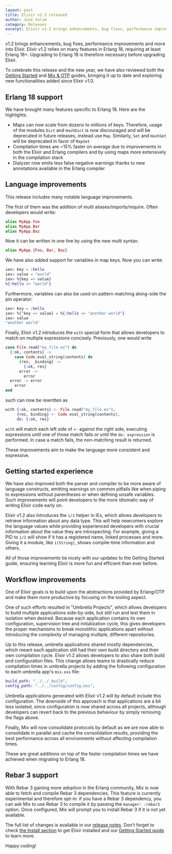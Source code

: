 ```yaml
---
layout: post
title: Elixir v1.2 released
author: José Valim
category: Releases
excerpt: Elixir v1.2 brings enhancements, bug fixes, performance improvements and more into Elixir.
---
```


v1.2 brings enhancements, bug fixes, performance improvements and more into Elixir. Elixir v1.2 relies on many features in Erlang 18, requiring at least Erlang 18+. Upgrading to Erlang 18 is therefore necessary before upgrading Elixir.

To celebrate this release and the new year, we have also reviewed both the [Getting Started](https://hexdocs.pm/elixir/introduction.html) and [Mix & OTP](https://hexdocs.pm/elixir/introduction-to-mix.html) guides, bringing it up to date and exploring new functionalities added since Elixir v1.0.

## Erlang 18 support

We have brought many features specific to Erlang 18. Here are the highlights:

  * Maps can now scale from dozens to millions of keys. Therefore, usage of the modules `Dict` and `HashDict` is now discouraged and will be deprecated in future releases, instead use `Map`. Similarly, `Set` and `HashSet` will be deprecated in favor of `MapSet`
  * Compilation times are ~15% faster on average due to improvements in both the Elixir and Erlang compilers and by using maps more extensively in the compilation stack
  * Dialyzer now emits less false negative warnings thanks to new annotations available in the Erlang compiler

## Language improvements

This release includes many notable language improvements.

The first of them was the addition of multi aliases/imports/require. Often developers would write:

```elixir
alias MyApp.Foo
alias MyApp.Bar
alias MyApp.Baz
```

Now it can be written in one line by using the new multi syntax:

```elixir
alias MyApp.{Foo, Bar, Baz}
```

We have also added support for variables in map keys. Now you can write:

```elixir
iex> key = :hello
iex> value = "world"
iex> %{key => value}
%{:hello => "world"}
```

Furthermore, variables can also be used on pattern matching along-side the pin operator:

```elixir
iex> key = :hello
iex> %{^key => value} = %{:hello => "another world"}
iex> value
"another world"
```

Finally, Elixir v1.2 introduces the `with` special form that allows developers to match on multiple expressions concisely. Previously, one would write

```elixir
case File.read("my_file.ex") do
  {:ok, contents} ->
    case Code.eval_string(contents) do
      {res, _binding} ->
        {:ok, res}
      error ->
        error
  error -> error
    error
end
```

such can now be rewritten as

```elixir
with {:ok, contents} <- File.read("my_file.ex"),
     {res, binding} <- Code.eval_string(contents),
     do: {:ok, res}
```

`with` will match each left side of `<-` against the right side, executing expressions until one of those match fails or until the `do: expression` is performed. In case a match fails, the non-matching result is returned.

These improvements aim to make the language more consistent and expressive.

## Getting started experience

We have also improved both the parser and compiler to be more aware of language constructs, emitting warnings on common pitfalls like when piping to expressions without parentheses or when defining unsafe variables. Such improvements will point developers to the more idiomatic way of writing Elixir code early on.

Elixir v1.2 also introduces the `i/1` helper in IEx, which allows developers to retrieve information about any data type. This will help newcomers explore the language values while providing experienced developers with crucial information about the value they are introspecting. For example, giving a PID to `i/1` will show if it has a registered name, linked processes and more. Giving it a module, like `i(String)`, shows compile-time information and others.

All of those improvements tie nicely with our updates to the Getting Started guide, ensuring learning Elixir is more fun and efficient than ever before.

## Workflow improvements

One of Elixir goals is to build upon the abstractions provided by Erlang/OTP and make them more productive by focusing on the tooling aspect.

One of such efforts resulted in "Umbrella Projects", which allows developers to build multiple applications side-by-side, but still run and test them in isolation when desired. Because each application contains its own configuration, supervision tree and initialization cycle, this gives developers the proper mechanisms to break monolithic applications apart without introducing the complexity of managing multiple, different repositories.

Up to this release, umbrella applications shared mostly dependencies, which meant each application still had their own build directory and their own compilation cycle. Elixir v1.2 allows developers to also share both build and configuration files. This change allows teams to drastically reduce compilation times in umbrella projects by adding the following configuration to each umbrella app's `mix.exs` file:

```elixir
build_path: "../../_build",
config_path: "../../config/config.exs",
```

Umbrella applications generated with Elixir v1.2 will by default include this configuration. The downside of this approach is that applications are a bit less isolated, since configuration is now shared across all projects, although developers can revert back to the previous behaviour by simply removing the flags above.

Finally, Mix will now consolidate protocols by default as we are now able to consolidate in parallel and cache the consolidation results, providing the best performance across all environments without affecting compilation times.

These are great additions on top of the faster compilation times we have achieved when migrating to Erlang 18.

## Rebar 3 support

With Rebar 3 gaining more adoption in the Erlang community, Mix is now able to fetch and compile Rebar 3 dependencies. This feature is currently experimental and therefore opt-in: if you have a Rebar 3 dependency, you can ask Mix to use Rebar 3 to compile it by passing the `manager: :rebar3` option. Once configured, Mix will prompt you to install Rebar 3 if it is not yet available.

The full list of changes is available in our [release notes](https://github.com/elixir-lang/elixir/releases/tag/v1.2.0). Don't forget to check [the Install section](/install.html) to get Elixir installed and our [Getting Started guide](https://hexdocs.pm/elixir/introduction.html) to learn more.

Happy coding!
